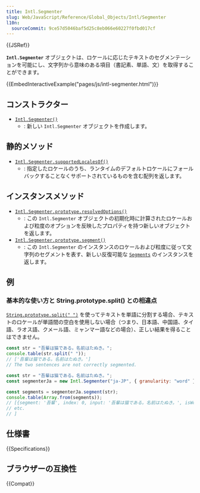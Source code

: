 ```yaml
---
title: Intl.Segmenter
slug: Web/JavaScript/Reference/Global_Objects/Intl/Segmenter
l10n:
  sourceCommit: 9ce57d5046baf5d25c8eb066e60227f0fbd017cf
---
```


{{JSRef}}

**`Intl.Segmenter`** オブジェクトは、ロケールに応じたテキストのセグメンテーションを可能にし、文字列から意味のある項目（書記素、単語、文）を取得することができます。

{{EmbedInteractiveExample("pages/js/intl-segmenter.html")}}

## コンストラクター

- [`Intl.Segmenter()`](/ja/docs/Web/JavaScript/Reference/Global_Objects/Intl/Segmenter/Segmenter)
  - : 新しい `Intl.Segmenter` オブジェクトを作成します。

## 静的メソッド

- [`Intl.Segmenter.supportedLocalesOf()`](/ja/docs/Web/JavaScript/Reference/Global_Objects/Intl/Segmenter/supportedLocalesOf)
  - : 指定したロケールのうち、ランタイムのデフォルトロケールにフォールバックすることなくサポートされているものを含む配列を返します。

## インスタンスメソッド

- [`Intl.Segmenter.prototype.resolvedOptions()`](/ja/docs/Web/JavaScript/Reference/Global_Objects/Intl/Segmenter/resolvedOptions)
  - : この `Intl.Segmenter` オブジェクトの初期化時に計算されたロケールおよび粒度のオプションを反映したプロパティを持つ新しいオブジェクトを返します。
- [`Intl.Segmenter.prototype.segment()`](/ja/docs/Web/JavaScript/Reference/Global_Objects/Intl/Segmenter/segment)
  - : この `Intl.Segmenter` のインスタンスのロケールおよび粒度に従って文字列のセグメントを表す、新しい反復可能な [`Segments`](/ja/docs/Web/JavaScript/Reference/Global_Objects/Intl/Segments) のインスタンスを返します。

## 例

### 基本的な使い方と String.prototype.split() との相違点

[`String.prototype.split(" ")`](/ja/docs/Web/JavaScript/Reference/Global_Objects/String/split) を使ってテキストを単語に分割する場合、テキストのロケールが単語間の空白を使用しない場合（つまり、日本語、中国語、タイ語、ラオス語、クメール語、ミャンマー語などの場合）、正しい結果を得ることはできません。

```js example-bad
const str = "吾輩は猫である。名前はたぬき。";
console.table(str.split(" "));
// ['吾輩は猫である。名前はたぬき。']
// The two sentences are not correctly segmented.
```

```js example-good
const str = "吾輩は猫である。名前はたぬき。";
const segmenterJa = new Intl.Segmenter("ja-JP", { granularity: "word" });

const segments = segmenterJa.segment(str);
console.table(Array.from(segments));
// [{segment: '吾輩', index: 0, input: '吾輩は猫である。名前はたぬき。', isWordLike: true},
// etc.
// ]
```

## 仕様書

{{Specifications}}

## ブラウザーの互換性

{{Compat}}
